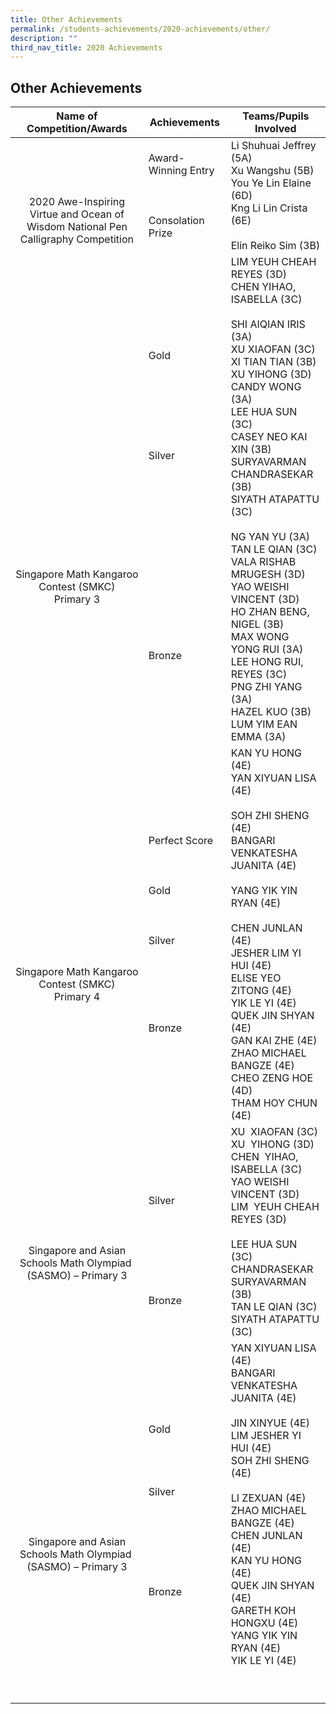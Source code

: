 ```yaml
---
title: Other Achievements
permalink: /students-achievements/2020-achievements/other/
description: ""
third_nav_title: 2020 Achievements
---
```

## Other Achievements

| Name of Competition/Awards  |Achievements  | Teams/Pupils Involved  |
|:-:|---|---|
| <br><br><br><br>2020 Awe-Inspiring Virtue and Ocean of Wisdom National Pen Calligraphy Competition  | Award-Winning Entry<br><br><br><br>Consolation Prize  | Li Shuhuai Jeffrey (5A)  <br>Xu Wangshu (5B)  <br>You Ye Lin Elaine (6D)  <br>Kng Li Lin Crista (6E)<br><br>Elin Reiko Sim (3B)  |
| <br><br><br><br><br><br><br><br><br><br><br><br><br><br>Singapore Math Kangaroo<br>Contest (SMKC)<br>Primary 3  | <br>Gold <br><br><br><br><br><br><br><br> Silver<br><br><br><br><br><br><br><br><br><br><br><br><br><br><br><br> Bronze | LIM YEUH CHEAH REYES (3D)<br>CHEN YIHAO, ISABELLA (3C)<br><br>SHI AIQIAN IRIS (3A)<br>XU XIAOFAN (3C)<br>XI TIAN TIAN (3B)<br>XU YIHONG (3D)<br>CANDY WONG (3A)<br>LEE HUA SUN (3C)<br>CASEY NEO KAI XIN (3B)<br>SURYAVARMAN CHANDRASEKAR (3B)<br>SIYATH ATAPATTU (3C)<br><br>NG YAN YU (3A)<br>TAN LE QIAN (3C)<br>VALA RISHAB MRUGESH (3D)<br>YAO WEISHI VINCENT (3D)<br>HO ZHAN BENG, NIGEL (3B)<br>MAX WONG YONG RUI (3A)<br>LEE HONG RUI, REYES (3C)<br>PNG ZHI YANG (3A)<br>HAZEL KUO (3B)<br>LUM YIM EAN EMMA (3A)  |
| <br><br><br><br><br><br><br><br>Singapore Math Kangaroo<br>Contest (SMKC)<br>Primary 4  | Perfect Score<br><br><br><br>Gold<br><br><br><br>Silver<br><br><br><br><br><br><br>Bronze  | KAN YU HONG (4E)<br>YAN XIYUAN LISA (4E)<br><br>SOH ZHI SHENG (4E)<br>BANGARI VENKATESHA JUANITA (4E)<br><br>YANG YIK YIN RYAN (4E)<br><br>CHEN JUNLAN (4E)<br>JESHER LIM YI HUI (4E)<br>ELISE YEO ZITONG (4E)<br>YIK LE YI (4E)<br>QUEK JIN SHYAN (4E)<br>GAN KAI ZHE (4E)<br>ZHAO MICHAEL BANGZE (4E)<br>CHEO ZENG HOE (4D)<br>THAM HOY CHUN (4E) |
| <br><br><br><br><br>Singapore and Asian<br>Schools Math Olympiad&nbsp;<br>(SASMO) – Primary 3  |<br><br><br>Silver <br><br><br><br><br><br><br><br>Bronze  | XU&nbsp; XIAOFAN (3C)<br>XU&nbsp; YIHONG (3D)<br>CHEN&nbsp; YIHAO, ISABELLA (3C)<br>YAO WEISHI VINCENT (3D)<br>LIM&nbsp; YEUH CHEAH REYES (3D)<br><br>LEE HUA SUN (3C)<br>CHANDRASEKAR SURYAVARMAN (3B)<br>TAN LE QIAN (3C)<br>SIYATH ATAPATTU (3C)  |
| <br><br><br><br><br><br><br><br>Singapore and Asian<br>Schools Math Olympiad&nbsp;<br>(SASMO) – Primary 3  | <br>Gold<br><br><br><br><br>Silver<br><br><br><br><br><br><br><br>Bronze | YAN XIYUAN LISA (4E)<br>BANGARI VENKATESHA JUANITA (4E)<br><br>JIN XINYUE (4E)<br>LIM JESHER YI HUI (4E)<br>SOH ZHI SHENG (4E) <br><br>LI ZEXUAN (4E)<br>ZHAO MICHAEL BANGZE (4E)<br>CHEN JUNLAN (4E)<br>KAN YU HONG (4E)<br>QUEK JIN SHYAN (4E)<br>GARETH KOH HONGXU (4E)<br>YANG YIK YIN RYAN (4E)<br>YIK LE YI (4E) |
|   |   |   |
|   |   |   |
|   |   |   |
|   |   |   |
|   |   |   |
|   |   |   |
|   |   |   |
|   |   |   |
|   |   |   |
